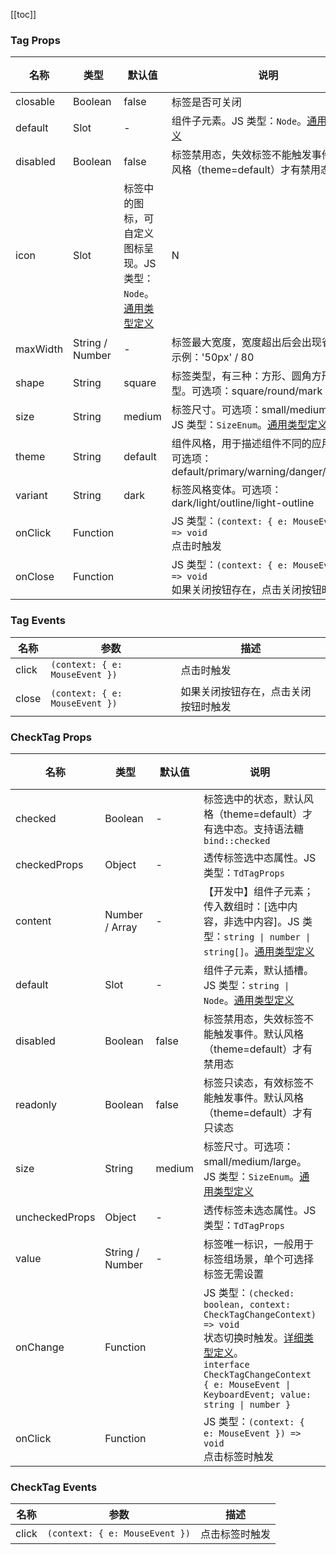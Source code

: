 [//]: # ':: BASE_DOC ::'
[//]: # '## API'

[[toc]]

### Tag Props

| 名称     | 类型            | 默认值                                                                                                                                  | 说明                                                                                                                                              | 必传 |
| -------- | --------------- | --------------------------------------------------------------------------------------------------------------------------------------- | ------------------------------------------------------------------------------------------------------------------------------------------------- | ---- |
| closable | Boolean         | false                                                                                                                                   | 标签是否可关闭                                                                                                                                    | N    |
| default  | Slot            | -                                                                                                                                       | 组件子元素。JS 类型：`Node`。[通用类型定义](https://github.com/Tencent/tdesign-vue-next/blob/develop/src/common.ts)                               | N    |
| disabled | Boolean         | false                                                                                                                                   | 标签禁用态，失效标签不能触发事件。默认风格（theme=default）才有禁用态                                                                             | N    |
| icon     | Slot            | 标签中的图标，可自定义图标呈现。JS 类型：`Node`。[通用类型定义](https://github.com/Tencent/tdesign-vue-next/blob/develop/src/common.ts) | N                                                                                                                                                 |
| maxWidth | String / Number | -                                                                                                                                       | 标签最大宽度，宽度超出后会出现省略号。示例：'50px' / 80                                                                                           | N    |
| shape    | String          | square                                                                                                                                  | 标签类型，有三种：方形、圆角方形、标记型。可选项：square/round/mark                                                                               | N    |
| size     | String          | medium                                                                                                                                  | 标签尺寸。可选项：small/medium/large。JS 类型：`SizeEnum`。[通用类型定义](https://github.com/Tencent/tdesign-vue-next/blob/develop/src/common.ts) | N    |
| theme    | String          | default                                                                                                                                 | 组件风格，用于描述组件不同的应用场景。可选项：default/primary/warning/danger/success                                                              | N    |
| variant  | String          | dark                                                                                                                                    | 标签风格变体。可选项：dark/light/outline/light-outline                                                                                            | N    |
| onClick  | Function        |                                                                                                                                         | JS 类型：`(context: { e: MouseEvent }) => void`<br/>点击时触发                                                                                    | N    |
| onClose  | Function        |                                                                                                                                         | JS 类型：`(context: { e: MouseEvent }) => void`<br/>如果关闭按钮存在，点击关闭按钮时触发                                                          | N    |

### Tag Events

| 名称  | 参数                           | 描述                                 |
| ----- | ------------------------------ | ------------------------------------ |
| click | `(context: { e: MouseEvent })` | 点击时触发                           |
| close | `(context: { e: MouseEvent })` | 如果关闭按钮存在，点击关闭按钮时触发 |

### CheckTag Props

| 名称           | 类型            | 默认值 | 说明                                                                                                                                                                                                                                                                                        | 必传 |
| -------------- | --------------- | ------ | ------------------------------------------------------------------------------------------------------------------------------------------------------------------------------------------------------------------------------------------------------------------------------------------- | ---- |
| checked        | Boolean         | -      | 标签选中的状态，默认风格（theme=default）才有选中态。支持语法糖 `bind::checked`                                                                                                                                                                                                             | N    |
| checkedProps   | Object          | -      | 透传标签选中态属性。JS 类型：`TdTagProps`                                                                                                                                                                                                                                                   | N    |
| content        | Number / Array  | -      | 【开发中】组件子元素；传入数组时：[选中内容，非选中内容]。JS 类型：`string \| number \| string[]`。[通用类型定义](https://github.com/Tencent/tdesign-vue-next/blob/develop/src/common.ts)                                                                                                   | N    |
| default        | Slot            | -      | 组件子元素，默认插槽。JS 类型：`string \| Node`。[通用类型定义](https://github.com/Tencent/tdesign-vue-next/blob/develop/src/common.ts)                                                                                                                                                     | N    |
| disabled       | Boolean         | false  | 标签禁用态，失效标签不能触发事件。默认风格（theme=default）才有禁用态                                                                                                                                                                                                                       | N    |
| readonly       | Boolean         | false  | 标签只读态，有效标签不能触发事件。默认风格（theme=default）才有只读态                                                                                                                                                                                                                       | N    |
| size           | String          | medium | 标签尺寸。可选项：small/medium/large。JS 类型：`SizeEnum`。[通用类型定义](https://github.com/Tencent/tdesign-vue-next/blob/develop/src/common.ts)                                                                                                                                           | N    |
| uncheckedProps | Object          | -      | 透传标签未选态属性。JS 类型：`TdTagProps`                                                                                                                                                                                                                                                   | N    |
| value          | String / Number | -      | 标签唯一标识，一般用于标签组场景，单个可选择标签无需设置                                                                                                                                                                                                                                    | N    |
| onChange       | Function        |        | JS 类型：`(checked: boolean, context: CheckTagChangeContext) => void`<br/>状态切换时触发。[详细类型定义](https://github.com/Tencent/tdesign-vue-next/tree/develop/src/tag/type.ts)。<br/>`interface CheckTagChangeContext { e: MouseEvent \| KeyboardEvent; value: string \| number }`<br/> | N    |
| onClick        | Function        |        | JS 类型：`(context: { e: MouseEvent }) => void`<br/>点击标签时触发                                                                                                                                                                                                                          | N    |

### CheckTag Events

| 名称  | 参数                           | 描述           |
| ----- | ------------------------------ | -------------- |
| click | `(context: { e: MouseEvent })` | 点击标签时触发 |
